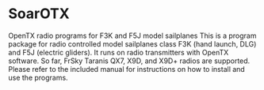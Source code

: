 # SoarOTX
OpenTX radio programs for F3K and F5J model sailplanes
This is a program package for radio controlled model sailplanes class F3K (hand launch, DLG) and F5J (electric gliders).
It runs on radio transmitters with OpenTX software. So far, FrSky Taranis QX7, X9D, and X9D+ radios are supported.
Please refer to the included manual for instructions on how to install and use the programs.

